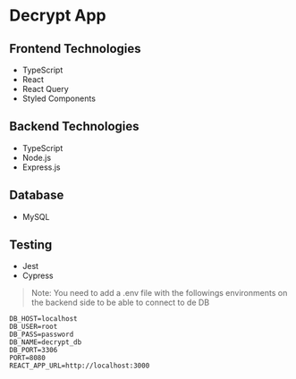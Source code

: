 # Decrypt App

## Frontend Technologies

-   TypeScript
-   React
-   React Query
-   Styled Components

## Backend Technologies

-   TypeScript
-   Node.js
-   Express.js

## Database

-   MySQL

## Testing

- Jest
- Cypress

> Note: You need to add a .env file with the followings environments on the backend side to be able to connect to de DB

```
DB_HOST=localhost
DB_USER=root
DB_PASS=password
DB_NAME=decrypt_db
DB_PORT=3306
PORT=8080
REACT_APP_URL=http://localhost:3000
```
